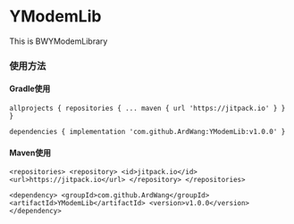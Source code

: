 # YModemLib
This is BWYModemLibrary

### 使用方法

#### Gradle使用<br/>

`
allprojects {
		repositories {
			...
			maven { url 'https://jitpack.io' }
		}
	}
`

`
dependencies {
	        implementation 'com.github.ArdWang:YModemLib:v1.0.0'
	}
`

#### Maven使用<br/>

`
<repositories>
		<repository>
		    <id>jitpack.io</id>
		    <url>https://jitpack.io</url>
		</repository>
	</repositories>
`

`
<dependency>
	    <groupId>com.github.ArdWang</groupId>
	    <artifactId>YModemLib</artifactId>
	    <version>v1.0.0</version>
	</dependency>
`

